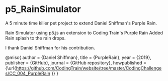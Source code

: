 # p5_RainSimulator

A 5 minute time killer pet project to extend Daniel Shiffman's Purple Rain.

Rain Simulator using p5.js an extension to Coding Train's Purple Rain
Added Rain splash to the rain drops.   

I thank Daniel Shiffman for his contribution.

@misc{
  author = {Daniel Shiffman},
  title = {PurpleRain},
  year = {2019},
  publisher = {GitHub},
  journal = {GitHub repository},
  howpublished = {\url{https://github.com/CodingTrain/website/tree/master/CodingChallenges/CC_004_PurpleRain
}}
}



